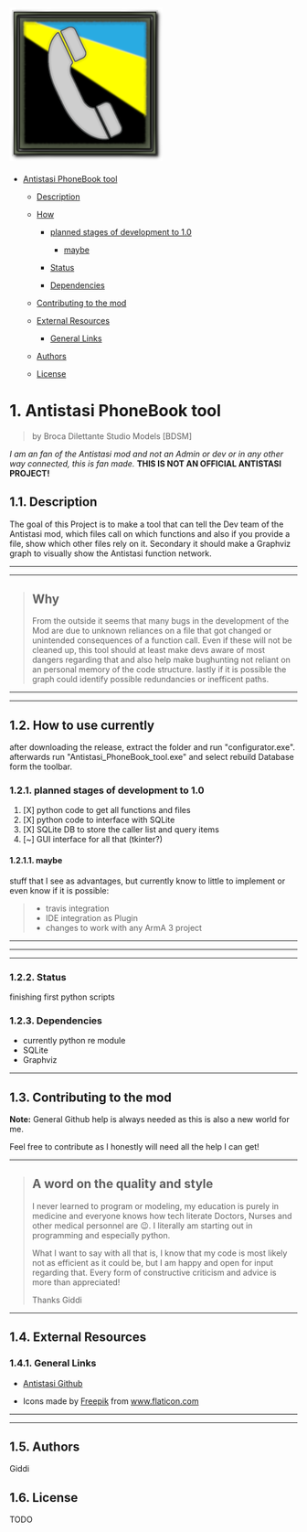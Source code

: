 ![Antistasi Phone Book Logo](/ressources/misc/Antistasi_PhoneBook256.png)
---

- [Antistasi PhoneBook tool](#antistasi-phonebook-tool)
  - [Description](#description)

  - [How](#how)
    - [planned stages of development to 1.0](#planned-stages-of-development-to-10)
      - [maybe](#maybe)

    - [Status](#status)
    - [Dependencies](#dependencies)
  - [Contributing to the mod](#contributing-to-the-mod)
  - [External Resources](#external-resources)
    - [General Links](#general-links)

  - [Authors](#authors)
  - [License](#license)

# 1. Antistasi PhoneBook tool

> by Broca Dilettante Studio Models [BDSM]

*I am an fan of the Antistasi mod and not an Admin or dev or in any other way connected, this is fan made.* **THIS IS NOT AN OFFICIAL ANTISTASI PROJECT!**

## 1.1. Description

The goal of this Project is to make a tool that can tell the Dev team of the Antistasi mod, which files call on which functions and also if you provide a file, show which other files rely on it.
Secondary it should make a Graphviz graph to visually show the Antistasi function network.

***
---

> ## Why
>
> From the outside it seems that many bugs in the development of the Mod are due to unknown reliances on a file that got changed or unintended consequences of a function call.
> Even if these will not be cleaned up, this tool should at least make devs aware of most dangers regarding that and also help make bughunting not reliant on an personal memory of the code structure.
> lastly if it is possible the graph could identify possible redundancies or inefficent paths.
>

***
---

## 1.2. How to use currently

after downloading the release, extract the folder and run "configurator.exe". afterwards run "Antistasi_PhoneBook_tool.exe" and select rebuild Database form the toolbar.

### 1.2.1. planned stages of development to 1.0

1. [X] python code to get all functions and files
2. [X] python code to interface with SQLite
3. [X] SQLite DB to store the caller list and query items
4. [~] GUI interface for all that (tkinter?)

#### 1.2.1.1. maybe

stuff that I see as advantages, but currently know to little to implement or even know if it is possible:
>
> * travis integration
> * IDE integration as Plugin
> * changes to work with any ArmA 3 project

***

***
---

### 1.2.2. Status

finishing first python scripts

### 1.2.3. Dependencies

- currently python re module
- SQLite
- Graphviz

***

## 1.3. Contributing to the mod

**Note:** General Github help is always needed as this is also a new world for me.

Feel free to contribute as I honestly will need all the help I can get!

***

> ## A word on the quality and style
>
> I never learned to program or modeling, my education is purely in medicine and everyone knows how tech literate Doctors, Nurses and other medical personnel are :wink:.
> I literally am starting out in programming and especially python.
>
> What I want to say with all that is, I know that my code is most likely not as efficient as it could be, but I am happy and open for input regarding that.
> Every form of constructive criticism and advice is more than appreciated!
>
> Thanks
> Giddi

***

## 1.4. External Resources

### 1.4.1. General Links

- [Antistasi Github](https://github.com/official-antistasi-community/A3-Antistasi)

- Icons made by <a href="https://www.flaticon.com/authors/freepik" title="Freepik">Freepik</a> from <a href="https://www.flaticon.com/" title="Flaticon"> www.flaticon.com</a>

***
---

## 1.5. Authors

Giddi

## 1.6. License

TODO

